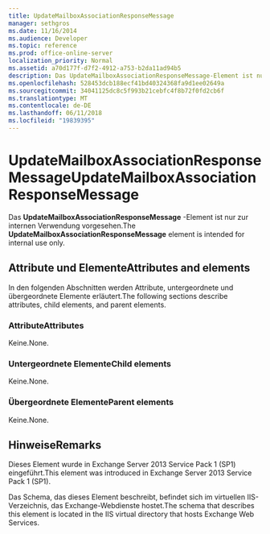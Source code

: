 ```yaml
---
title: UpdateMailboxAssociationResponseMessage
manager: sethgros
ms.date: 11/16/2014
ms.audience: Developer
ms.topic: reference
ms.prod: office-online-server
localization_priority: Normal
ms.assetid: a70d177f-d7f2-4912-a753-b2da11ad94b5
description: Das UpdateMailboxAssociationResponseMessage-Element ist nur zur internen Verwendung vorgesehen.
ms.openlocfilehash: 528453dcb188ecf41bd40324368fa9d1ee02649a
ms.sourcegitcommit: 34041125dc8c5f993b21cebfc4f8b72f0fd2cb6f
ms.translationtype: MT
ms.contentlocale: de-DE
ms.lasthandoff: 06/11/2018
ms.locfileid: "19839395"
---
```

# <a name="updatemailboxassociationresponsemessage"></a><span data-ttu-id="8b7ab-103">UpdateMailboxAssociationResponseMessage</span><span class="sxs-lookup"><span data-stu-id="8b7ab-103">UpdateMailboxAssociationResponseMessage</span></span>

<span data-ttu-id="8b7ab-104">Das **UpdateMailboxAssociationResponseMessage** -Element ist nur zur internen Verwendung vorgesehen.</span><span class="sxs-lookup"><span data-stu-id="8b7ab-104">The **UpdateMailboxAssociationResponseMessage** element is intended for internal use only.</span></span> 

## <a name="attributes-and-elements"></a><span data-ttu-id="8b7ab-105">Attribute und Elemente</span><span class="sxs-lookup"><span data-stu-id="8b7ab-105">Attributes and elements</span></span>

<span data-ttu-id="8b7ab-106">In den folgenden Abschnitten werden Attribute, untergeordnete und übergeordnete Elemente erläutert.</span><span class="sxs-lookup"><span data-stu-id="8b7ab-106">The following sections describe attributes, child elements, and parent elements.</span></span>
  
### <a name="attributes"></a><span data-ttu-id="8b7ab-107">Attribute</span><span class="sxs-lookup"><span data-stu-id="8b7ab-107">Attributes</span></span>

<span data-ttu-id="8b7ab-108">Keine.</span><span class="sxs-lookup"><span data-stu-id="8b7ab-108">None.</span></span>
  
### <a name="child-elements"></a><span data-ttu-id="8b7ab-109">Untergeordnete Elemente</span><span class="sxs-lookup"><span data-stu-id="8b7ab-109">Child elements</span></span>

<span data-ttu-id="8b7ab-110">Keine.</span><span class="sxs-lookup"><span data-stu-id="8b7ab-110">None.</span></span>
  
### <a name="parent-elements"></a><span data-ttu-id="8b7ab-111">Übergeordnete Elemente</span><span class="sxs-lookup"><span data-stu-id="8b7ab-111">Parent elements</span></span>

<span data-ttu-id="8b7ab-112">Keine.</span><span class="sxs-lookup"><span data-stu-id="8b7ab-112">None.</span></span>
  
## <a name="remarks"></a><span data-ttu-id="8b7ab-113">Hinweise</span><span class="sxs-lookup"><span data-stu-id="8b7ab-113">Remarks</span></span>

<span data-ttu-id="8b7ab-114">Dieses Element wurde in Exchange Server 2013 Service Pack 1 (SP1) eingeführt.</span><span class="sxs-lookup"><span data-stu-id="8b7ab-114">This element was introduced in Exchange Server 2013 Service Pack 1 (SP1).</span></span>
  
<span data-ttu-id="8b7ab-115">Das Schema, das dieses Element beschreibt, befindet sich im virtuellen IIS-Verzeichnis, das Exchange-Webdienste hostet.</span><span class="sxs-lookup"><span data-stu-id="8b7ab-115">The schema that describes this element is located in the IIS virtual directory that hosts Exchange Web Services.</span></span>
  

